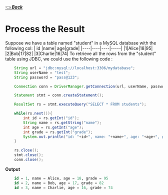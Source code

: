 [👈 **_Back_**](../index.md)

# Process the Result

Suppose we have a table named "student" in a MySQL database with the following col:
| id |name| age|grade|
|----|----|----|-----|
|1|Alice|18|95|
|2|Bob|17|82|
|3|Charlie|16|74|
To retrieve all the rows from the "student" table using JDBC, we could use the following code :

```java
    String url = "jdbc:mysql://localhost:3306/mydatabase";
    String userName = "test";
    String password = "pass@123";

    Connection conn = DriverManager.getConnection(url, userName, password);

    Statement stmt = conn.createStatement();

    ResultSet rs = stmt.executeQuery("SELECT * FROM students");

    while(rs.next()){
        int id = rs.getInt("id");
        String name = rs.getString("name");
        int age = rs.getInt("age");
        int grade = rs.getInt("grade");
        System.out.println("id: "+id+", name: "+name+", age: "+age+", grade: "+grade);
    }

    rs.close();
    stmt.close();
    conn.close();
```

**Output**

```sql
    id = 1, name = Alice, age = 18, grade = 95
    id = 2, name = Bob, age = 17, grade = 82
    id = 3, name = Charlie, age = 16, grade = 74

```
